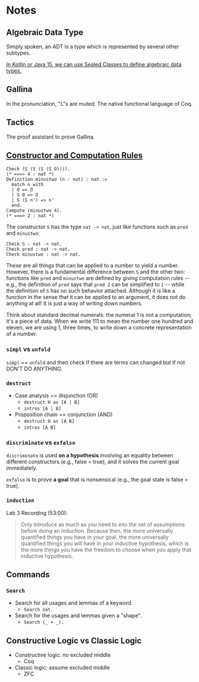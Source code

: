 # Notes

## Algebraic Data Type

Simply spoken, an ADT is a type which is represented by several other subtypes.

[In Kotlin or Java 15, we can use Sealed Classes to define algebraic data types.](https://en.wikipedia.org/wiki/Algebraic_data_type#cite_note-6)

## Gallina

In the pronunciation, "L"s are muted. The native functional language of Coq.

## Tactics

The proof assistant to prove Gallina.

## [Constructor and Computation Rules](https://softwarefoundations.cis.upenn.edu/lf-current/Basics.html#NatPlayground)

```coq
Check (S (S (S (S O)))).
(* ===> 4 : nat *)
Definition minustwo (n : nat) : nat :=
  match n with
  | O => O
  | S O => O
  | S (S n') => n'
  end.
Compute (minustwo 4).
(* ===> 2 : nat *)
```

The constructor `S` has the type `nat -> nat`, just like functions such as
`pred` and `minustwo`:

```coq
Check S : nat -> nat.
Check pred : nat -> nat.
Check minustwo : nat -> nat.
```

These are all things that can be applied to a number to yield a number. However,
there is a fundamental difference between `S` and the other two: functions like
`pred` and `minustwo` are defined by giving computation rules -- e.g., the
definition of `pred` says that `pred 2` can be simplified to `1` -- while the
definition of `S` has no such behavior attached. Although it is like a function
in the sense that it can be applied to an argument, it does not do anything at
all! It is just a way of writing down numbers.

Think about standard decimal numerals: the numeral 1 is not a computation; it's
a piece of data. When we write 111 to mean the number one hundred and eleven, we
are using 1, three times, to write down a concrete representation of a number.

### `simpl` vs `unfold`

`simpl` == `unfold` and then check if there are terms can changed but if not
DON'T DO ANYTHING.

### `destruct`

- Case analysis == disjunction (OR)
  - `destruct H as [A | B]`
  - `intros [A | B]`
- Proposition chain == conjunction (AND)
  - `destruct H as [A B]`
  - `intros [A B]`

### `discriminate` vs `exfalso`

`discriminate` is used **on a hypothesis** involving an equality between
different constructors (e.g., false = true), and it solves the current goal
immediately.

`exfalso` is to prove **a goal** that is nonsensical (e.g., the goal state is
false = true).

### `induction`

Lab 3 Recording (53:00):

> Only introduce as much as you need to into the set of assumptions before doing
> an induction. Because then, the more universally quantified things you have in
> your goal, the more universally quantified things you will have in your
> inductive hypothesis, which is the more things you have the freedom to choose
> when you apply that inductive hypothesis.

## Commands

### `Search`

- Search for all usages and lemmas of a keyword.
  - `Search nat.`
- Search for the usages and lemmas given a "shape".
  - `Search (_ + _).`

## Constructive Logic vs Classic Logic

- Constructive logic: no excluded middle
  - Coq
- Classic logic: assume excluded middle
  - ZFC
